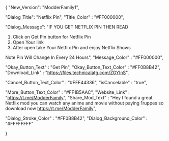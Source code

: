    {
"New_Version": "ModderFamily1",

"Dialog_Title": "Netflix Pin",
"Title_Color" : "#FF000000",

"Dialog_Message": "IF YOU GET NETFLIX PIN THEN READ
1. Click on Get Pin button for Netflix Pin
2. Open Your link 
3. After open take Your Netflix Pin and enjoy Netflix Shows 

Note Pin Will Change In Every 24 Hours",
"Message_Color" : "#FF000000",

"Okay_Button_Text" : "Get Pin",
"Okay_Button_Text_Color" : "#FF0B8B42",
"Download_Link" : "https://files.technicalatg.com/ZGYInS",

"Cancel_Button_Text_Color" : "#FFF44336",
"isCancelable" : "true",

"More_Button_Text_Color" : "#FF1B5AAC",
"Website_Link" : "https://t.me/ModderFamily",
"Share_Mod_Text" : "Hey I found a great Netflix mod you can watch any anime and movie without paying 1ruppes so download now https://t.me/ModderFamily",


"Dialog_Stroke_Color" : "#FF0B8B42",
"Dialog_Background_Color" : "#FFFFFFFF"

}
